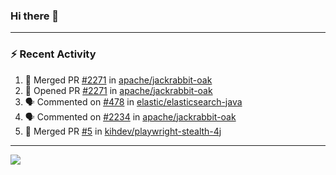 ### Hi there 👋

---

### :zap: Recent Activity

<!--START_SECTION:activity-->
1. 🎉 Merged PR [#2271](https://github.com/apache/jackrabbit-oak/pull/2271) in [apache/jackrabbit-oak](https://github.com/apache/jackrabbit-oak)
2. 💪 Opened PR [#2271](https://github.com/apache/jackrabbit-oak/pull/2271) in [apache/jackrabbit-oak](https://github.com/apache/jackrabbit-oak)
3. 🗣 Commented on [#478](https://github.com/elastic/elasticsearch-java/issues/478#issuecomment-2837880315) in [elastic/elasticsearch-java](https://github.com/elastic/elasticsearch-java)
4. 🗣 Commented on [#2234](https://github.com/apache/jackrabbit-oak/pull/2234#issuecomment-2823839355) in [apache/jackrabbit-oak](https://github.com/apache/jackrabbit-oak)
5. 🎉 Merged PR [#5](https://github.com/kihdev/playwright-stealth-4j/pull/5) in [kihdev/playwright-stealth-4j](https://github.com/kihdev/playwright-stealth-4j)
<!--END_SECTION:activity-->

---

<!--
**fabriziofortino/fabriziofortino** is a ✨ _special_ ✨ repository because its `README.md` (this file) appears on your GitHub profile.

Here are some ideas to get you started:

- 🔭 I’m currently working on ...
- 🌱 I’m currently learning ...
- 👯 I’m looking to collaborate on ...
- 🤔 I’m looking for help with ...
- 💬 Ask me about ...
- 📫 How to reach me: ...
- 😄 Pronouns: ...
- ⚡ Fun fact: ...
-->
![](https://komarev.com/ghpvc/?username=fabriziofortino)
